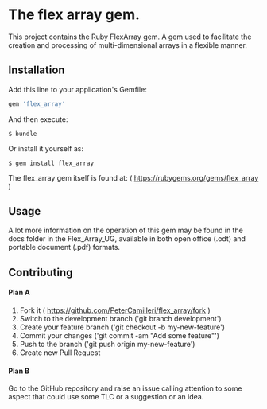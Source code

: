 # The flex array gem.

This project contains the Ruby FlexArray gem. A gem used to facilitate the
creation and processing of multi-dimensional arrays in a flexible manner.

## Installation

Add this line to your application's Gemfile:

```ruby
gem 'flex_array'
```

And then execute:

    $ bundle

Or install it yourself as:

    $ gem install flex_array

The flex_array gem itself is found at: ( https://rubygems.org/gems/flex_array )

## Usage

A lot more information on the operation of this gem may be found in the docs
folder in the Flex_Array_UG, available in both open office (.odt) and portable
document (.pdf) formats.

## Contributing

#### Plan A

1. Fork it ( https://github.com/PeterCamilleri/flex_array/fork )
2. Switch to the development branch ('git branch development')
3. Create your feature branch ('git checkout -b my-new-feature')
4. Commit your changes ('git commit -am "Add some feature"')
5. Push to the branch ('git push origin my-new-feature')
6. Create new Pull Request

#### Plan B

Go to the GitHub repository and raise an issue calling attention to some
aspect that could use some TLC or a suggestion or an idea.
